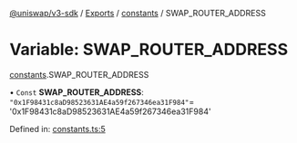 [@uniswap/v3-sdk](../README.md) / [Exports](../modules.md) / [constants](../modules/constants.md) / SWAP_ROUTER_ADDRESS

# Variable: SWAP\_ROUTER\_ADDRESS

[constants](../modules/constants.md).SWAP_ROUTER_ADDRESS

• `Const` **SWAP\_ROUTER\_ADDRESS**: ``"0x1F98431c8aD98523631AE4a59f267346ea31F984"``= '0x1F98431c8aD98523631AE4a59f267346ea31F984'

Defined in: [constants.ts:5](https://github.com/Uniswap/uniswap-v3-sdk/blob/4a7e393/src/constants.ts#L5)
